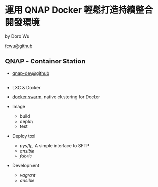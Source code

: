 # 運用 QNAP Docker 輕鬆打造持續整合開發環境
by Doro Wu

[fcwu@github](https://github.com/fcwu)

## QNAP - Container Station

- [qnap-dev@github](https://github.com/qnap-dev/container-apps)

##

- LXC & Docker
- [docker swarm](https://docs.docker.com/swarm/), native clustering for Docker

- Image
    - build
    - deploy
    - test
- Deploy tool
    - *pysftp*, A simple interface to SFTP
    - *ansible*
    - *fabric*
- Development
    - *vagrant*
    - *ansible*

